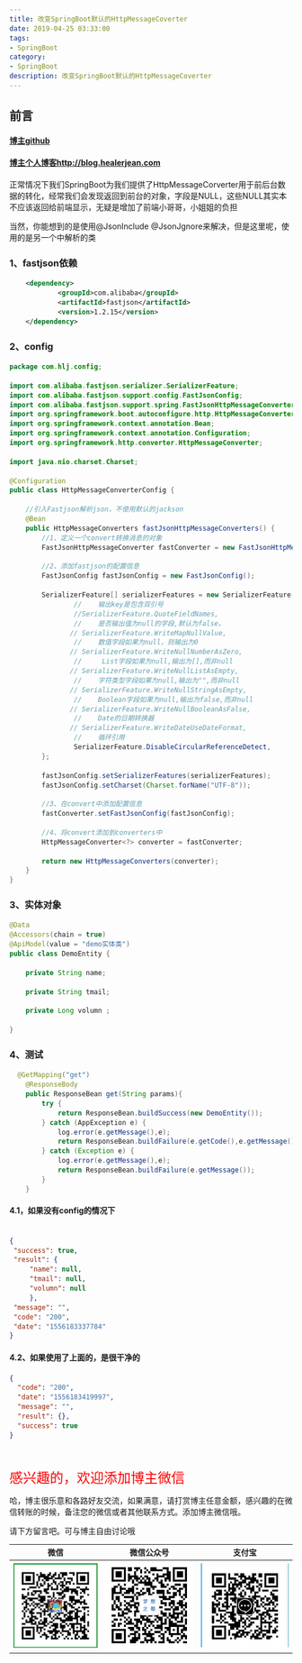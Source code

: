 ```yaml
---
title: 改变SpringBoot默认的HttpMessageCoverter
date: 2019-04-25 03:33:00
tags: 
- SpringBoot
category: 
- SpringBoot
description: 改变SpringBoot默认的HttpMessageCoverter
---
```


<!-- 

https://raw.githubusercontent.com/HealerJean/HealerJean.github.io/master/blogImages
　　首行缩进

<font  clalss="healerColor" color="red" size="5" >     </font>

<font  clalss="healerSize"  size="5" >     </font>
-->




## 前言

#### [博主github](https://github.com/HealerJean)
#### [博主个人博客http://blog.healerjean.com](http://HealerJean.github.io)    



正常情况下我们SpringBoot为我们提供了HttpMessageCorverter用于前后台数据的转化，经常我们会发现返回到前台的对象，字段是NULL，这些NULL其实本不应该返回给前端显示，无疑是增加了前端小哥哥，小姐姐的负担    

当然，你能想到的是使用@JsonInclude @JsonJgnore来解决，但是这里呢，使用的是另一个中解析的类   


### 1、fastjson依赖

```xml
    <dependency>
            <groupId>com.alibaba</groupId>
            <artifactId>fastjson</artifactId>
            <version>1.2.15</version>
    </dependency>
```

### 2、config

```java
package com.hlj.config;

import com.alibaba.fastjson.serializer.SerializerFeature;
import com.alibaba.fastjson.support.config.FastJsonConfig;
import com.alibaba.fastjson.support.spring.FastJsonHttpMessageConverter;
import org.springframework.boot.autoconfigure.http.HttpMessageConverters;
import org.springframework.context.annotation.Bean;
import org.springframework.context.annotation.Configuration;
import org.springframework.http.converter.HttpMessageConverter;

import java.nio.charset.Charset;

@Configuration
public class HttpMessageConverterConfig {

    //引入Fastjson解析json，不使用默认的jackson
    @Bean
    public HttpMessageConverters fastJsonHttpMessageConverters() {
        //1、定义一个convert转换消息的对象
        FastJsonHttpMessageConverter fastConverter = new FastJsonHttpMessageConverter();

        //2、添加fastjson的配置信息
        FastJsonConfig fastJsonConfig = new FastJsonConfig();

        SerializerFeature[] serializerFeatures = new SerializerFeature[]{
                //    输出key是包含双引号
                //SerializerFeature.QuoteFieldNames,
                //    是否输出值为null的字段,默认为false。
               // SerializerFeature.WriteMapNullValue,
                //    数值字段如果为null，则输出为0
               // SerializerFeature.WriteNullNumberAsZero,
                //     List字段如果为null,输出为[],而非null
               // SerializerFeature.WriteNullListAsEmpty,
                //    字符类型字段如果为null,输出为"",而非null
               // SerializerFeature.WriteNullStringAsEmpty,
                //    Boolean字段如果为null,输出为false,而非null
               // SerializerFeature.WriteNullBooleanAsFalse,
                //    Date的日期转换器
               // SerializerFeature.WriteDateUseDateFormat,
                //    循环引用
                SerializerFeature.DisableCircularReferenceDetect,
        };

        fastJsonConfig.setSerializerFeatures(serializerFeatures);
        fastJsonConfig.setCharset(Charset.forName("UTF-8"));

        //3、在convert中添加配置信息
        fastConverter.setFastJsonConfig(fastJsonConfig);

        //4、将convert添加到converters中
        HttpMessageConverter<?> converter = fastConverter;

        return new HttpMessageConverters(converter);
    }
}
```



### 3、实体对象

```java
@Data
@Accessors(chain = true)
@ApiModel(value = "demo实体类")
public class DemoEntity {

	private String name;

	private String tmail;

	private Long volumn ;

}

```



### 4、测试

```java
  @GetMapping("get")
    @ResponseBody
    public ResponseBean get(String params){
        try {
            return ResponseBean.buildSuccess(new DemoEntity());
        } catch (AppException e) {
            log.error(e.getMessage(),e);
            return ResponseBean.buildFailure(e.getCode(),e.getMessage());
        } catch (Exception e) {
            log.error(e.getMessage(),e);
            return ResponseBean.buildFailure(e.getMessage());
        }
    }
```



#### 4.1，如果没有config的情况下

```json

{
 "success": true,
 "result": {
     "name": null,
     "tmail": null,
     "volumn": null
     },
 "message": "",
 "code": "200",
 "date": "1556183337784"
}
```



#### 4.2、如果使用了上面的，是很干净的

```json
{
  "code": "200",
  "date": "1556183419997",
  "message": "",
  "result": {},
  "success": true
}
```









<br/>
<br/>

<font  color="red" size="5" >     
感兴趣的，欢迎添加博主微信
 </font>

<br/>



哈，博主很乐意和各路好友交流，如果满意，请打赏博主任意金额，感兴趣的在微信转账的时候，备注您的微信或者其他联系方式。添加博主微信哦。    

请下方留言吧。可与博主自由讨论哦

|微信 | 微信公众号|支付宝|
|:-------:|:-------:|:------:|
| ![微信](https://raw.githubusercontent.com/HealerJean/HealerJean.github.io/master/assets/img/tctip/weixin.jpg)|![微信公众号](https://raw.githubusercontent.com/HealerJean/HealerJean.github.io/master/assets/img/my/qrcode_for_gh_a23c07a2da9e_258.jpg)|![支付宝](https://raw.githubusercontent.com/HealerJean/HealerJean.github.io/master/assets/img/tctip/alpay.jpg) |



<!-- Gitalk 评论 start  -->

<link rel="stylesheet" href="https://unpkg.com/gitalk/dist/gitalk.css">
<script src="https://unpkg.com/gitalk@latest/dist/gitalk.min.js"></script> 
<div id="gitalk-container"></div>    
 <script type="text/javascript">
    var gitalk = new Gitalk({
		clientID: `1d164cd85549874d0e3a`,
		clientSecret: `527c3d223d1e6608953e835b547061037d140355`,
		repo: `HealerJean.github.io`,
		owner: 'HealerJean',
		admin: ['HealerJean'],
		id: 'rOCW5f8qSPoZUaib',
    });
    gitalk.render('gitalk-container');
</script> 

<!-- Gitalk end -->

